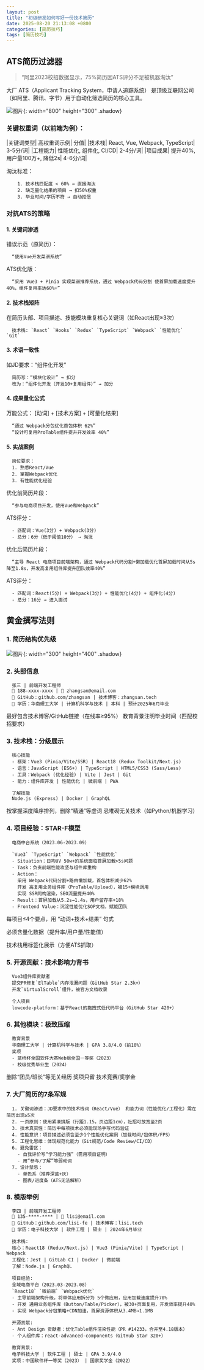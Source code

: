 ```yaml
---
layout: post
title: "初级研发如何写好一份技术简历"
date: 2025-08-20 21:13:08 +0800
categories: [简历技巧]
tags: [简历技巧]
---
```


## ATS简历过滤器

> “阿里2023校招数据显示，75%简历因ATS评分不足被机器淘汰”

大厂 ATS（Applicant Tracking System，申请人追踪系统） 是顶级互联网公司（如阿里、腾讯、字节）用于自动化筛选简历的核心工具。

![图片](/assets/img/posts/2025-08-20/2.png){: width="800" height="300" .shadow}

### 关键权重词（以前端为例）：

|关键词类型|	高权重词示例|	分值|
|技术栈|	React, Vue, Webpack, TypeScript|	3-5分/词|
|工程能力|	性能优化, 组件化, CI/CD|	2-4分/词|
|项目成果|	提升40%, 用户量100万+, 降低2s|	4-6分/词|

淘汰标准：

        1. 技术栈匹配度 < 60% → 直接淘汰
        2. 缺乏量化结果的项目 → 扣50%权重
        3. 毕业时间/学历不符 → 自动拒信

### 对抗ATS的策略

#### 1. 关键词渗透
错误示范（原简历）：

      “使用Vue开发菜谱系统”

ATS优化版：

      “采用 Vue3 + Pinia 实现菜谱推荐系统，通过 Webpack代码分割 使首屏加载速度提升40%，组件复用率达60%+”


#### 2. 技术栈矩阵
在简历头部、项目描述、技能模块重复核心关键词（如React出现≥3次）

      技术栈: `React` `Hooks` `Redux` `TypeScript` `Webpack` `性能优化` `Git`


#### 3. 术语一致性

如JD要求：“组件化开发”

      简历写：“模块化设计” → 扣分
      改为：“组件化开发（开发10+复用组件）” → 加分


#### 4. 成果量化公式

万能公式：
[动词] + [技术方案] + [可量化结果]

      “通过 Webpack分包优化首包体积 62%”
      “设计可复用ProTable组件提升开发效率 40%”


#### 5. 实战案例

      岗位要求：
      1. 熟悉React/Vue
      2. 掌握Webpack优化
      3. 有性能优化经验

优化前简历片段：

      “参与电商项目开发，使用Vue和Webpack”

ATS评分：

      - 匹配词：Vue(3分) + Webpack(3分)
      - 总分：6分（低于阈值10分） → 淘汰

优化后简历片段：

      “主导 React 电商项目前端架构，通过 Webpack代码分割+懒加载优化首屏加载时间从5s降至1.8s，开发高复用组件库提升团队效率40%”

ATS评分：

      - 匹配词：React(5分) + Webpack(3分) + 性能优化(4分) + 组件化(4分)
      - 总分：16分 → 进入面试


## 黄金撰写法则

### 1. 简历结构优先级

![图片](/assets/img/posts/2025-08-20/1.png){: width="300" height="400" .shadow}



### 2. 头部信息

      张三 | 前端开发工程师
      📱 188-xxxx-xxxx | 📧 zhangsan@email.com
      🔗 GitHub：github.com/zhangsan | 技术博客：zhangsan.tech
      🏫 学历：华南理工大学 | 计算机科学与技术 | 本科 | 预计2025年6月毕业

最好包含技术博客/GitHub链接（在线率≥95%）
教育背景注明毕业时间（匹配校招要求）

### 3. 技术栈：分级展示

      核心技能
      - 框架：Vue3 (Pinia/Vite/SSR) | React18 (Redux Toolkit/Next.js)
      - 语言：JavaScript (ES6+) | TypeScript | HTML5/CSS3 (Sass/Less)
      - 工具：Webpack (优化经验) | Vite | Jest | Git
      - 能力：组件库开发 | 性能优化 | 微前端 | PWA

      了解技能
      Node.js (Express) | Docker | GraphQL

按掌握深度降序排列，删除“精通”等虚词
忌堆砌无关技术（如Python/机器学习）

### 4. 项目经验：STAR-F模型

      电商中台系统（2023.06-2023.09）

      `Vue3` `TypeScript` `Webpack` `性能优化`
      - Situation：日均UV 50w+的系统面临首屏加载>5s问题
      - Task：负责前端性能攻坚与组件库重构
      - Action：
        采用 Webpack代码分割+路由懒加载，首包体积减少62%
        开发 高复用业务组件库（ProTable/Upload），被15+模块调用
        实现 SSR同构渲染，SEO流量提升40%
      - Result：首屏加载从5.2s→1.4s，用户留存率+18%
      - Frontend Value：沉淀性能优化SOP文档，赋能团队

每项目≤4个要点，用 “动词+技术+结果” 句式

必须含量化数据（提升率/用户量/性能值）

技术栈用标签化展示（方便ATS抓取）

### 5. 开源贡献：技术影响力背书

      Vue3组件库贡献者
      提交PR修复`ElTable`内存泄漏问题（GitHub Star 2.3k+）
      开发`VirtualScroll`组件，被官方文档收录

      个人项目
      lowcode-platform：基于React的拖拽式低代码平台（GitHub Star 420+）

### 6. 其他模块：极致压缩

      教育背景
      华南理工大学 | 计算机科学与技术 | GPA 3.8/4.0（前10%）
      奖项
      - 蓝桥杯全国软件大赛Web组全国一等奖（2023）
      - 校级优秀毕业生（2024）

删除“团员/班长”等无关经历
奖项只留 技术竞赛/奖学金

### 7. 大厂简历的7条军规

      1. 关键词渗透：JD要求中的技术栈词（React/Vue） 和能力词（性能优化/工程化）需在简历出现≥5次
      2. 一页原则：使用紧凑排版（行距1.15，页边距1cm），社招可放宽至2页
      3. 技术真实性：简历中每项技术必须能现场手写代码验证
      4. 性能意识：项目描述必须含至少1个性能优化案例（加载时间/包体积/FPS）
      5. 工程化思维：体现规范化能力（Git规范/Code Review/CI/CD）
      6. 避免雷区：
        - 自我评价写“学习能力强”（需用项目证明）
        - 用“参与/了解”等弱动词
      7. 设计禁忌：
        - 单色系（推荐深蓝+灰）
        - 图表/进度条（ATS无法解析）

### 8. 模版举例

      李四 | 前端开发工程师
      📱 135-****-**** | 📧 lisi@email.com
      🔗 GitHub：github.com/lisi-fe | 技术博客：lisi.tech
      🏫 学历：电子科技大学 | 软件工程 | 硕士 | 2024年6月毕业

      技术栈:
      核心：React18 (Redux/Next.js) | Vue3 (Pinia/Vite) | TypeScript | Webpack
      工程化：Jest | GitLab CI | Docker | 微前端
      了解：Node.js | GraphQL

      项目经验:
      全域电商平台（2023.03-2023.08）
      `React18` `微前端` `Webpack优化`
      - 主导前端架构升级，将单体应用拆分为 5个微应用，应用加载速度提升70%
      - 开发 通用业务组件库（Button/Table/Picker），被30+页面复用，开发效率提升40%
      - 实现 Webpack分包策略+CDN加速，首屏资源体积从3.4MB→1.1MB

      开源贡献:
      - Ant Design 贡献者：优化Table组件渲染性能（PR #14233，合并至4.18版本）
      - 个人组件库：react-advanced-components（GitHub Star 320+）

      教育背景:
      电子科技大学 | 软件工程 | 硕士 | GPA 3.9/4.0
      奖项：中国软件杯一等奖（2023） | 国家奖学金（2022）





